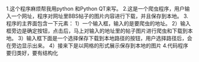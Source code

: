 1.这个程序麻烦帮我用python 和Python QT来写。
2.这是一个爬虫程序，用户输入一个网址，程序对网址里BBS帖子的图片内容进行下载，并且保存到本地。
3.程序的主界面包含一下元素：
    1）一个输入框，输入的是要爬虫的地址。
    2）输入框旁边是确定按钮，点击后，马上对输入的地址里的帖子图片进行爬虫和下载到本地。
    3）输入框下面是一个选择保存下载到本地路径的按钮，用户选择路径后，会在旁边显示出来。
    4）接来下是以网格的形式展示保存到本地的图片
4.代码程序要归类好，要有结构化